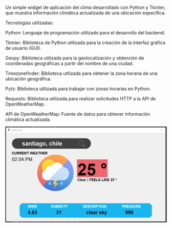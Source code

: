 Un simple widget de aplicación del clima desarrollado con Python y Tkinter, que muestra información climática actualizada de una ubicación específica.

Tecnologías utilizadas:

Python: Lenguaje de programación utilizado para el desarrollo del backend.

Tkinter: Biblioteca de Python utilizada para la creación de la interfaz gráfica de usuario (GUI).

Geopy: Biblioteca utilizada para la geolocalización y obtención de coordenadas geográficas a partir del nombre de una ciudad.

Timezonefinder: Biblioteca utilizada para obtener la zona horaria de una ubicación geográfica.

Pytz: Biblioteca utilizada para trabajar con zonas horarias en Python.

Requests: Biblioteca utilizada para realizar solicitudes HTTP a la API de OpenWeatherMap.

API de OpenWeatherMap: Fuente de datos para obtener información climática actualizada.

![](https://github.com/Moralesft/Weather_App/blob/master/imagen1.jpg)
